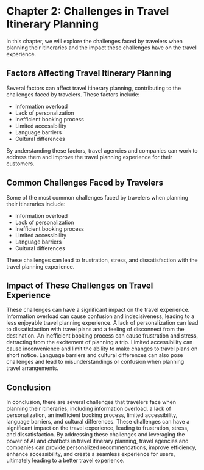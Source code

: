 Chapter 2: Challenges in Travel Itinerary Planning
==================================================

In this chapter, we will explore the challenges faced by travelers when planning their itineraries and the impact these challenges have on the travel experience.

Factors Affecting Travel Itinerary Planning
-------------------------------------------

Several factors can affect travel itinerary planning, contributing to the challenges faced by travelers. These factors include:

* Information overload
* Lack of personalization
* Inefficient booking process
* Limited accessibility
* Language barriers
* Cultural differences

By understanding these factors, travel agencies and companies can work to address them and improve the travel planning experience for their customers.

Common Challenges Faced by Travelers
------------------------------------

Some of the most common challenges faced by travelers when planning their itineraries include:

* Information overload
* Lack of personalization
* Inefficient booking process
* Limited accessibility
* Language barriers
* Cultural differences

These challenges can lead to frustration, stress, and dissatisfaction with the travel planning experience.

Impact of These Challenges on Travel Experience
-----------------------------------------------

These challenges can have a significant impact on the travel experience. Information overload can cause confusion and indecisiveness, leading to a less enjoyable travel planning experience. A lack of personalization can lead to dissatisfaction with travel plans and a feeling of disconnect from the destination. An inefficient booking process can cause frustration and stress, detracting from the excitement of planning a trip. Limited accessibility can cause inconvenience and limit the ability to make changes to travel plans on short notice. Language barriers and cultural differences can also pose challenges and lead to misunderstandings or confusion when planning travel arrangements.

Conclusion
----------

In conclusion, there are several challenges that travelers face when planning their itineraries, including information overload, a lack of personalization, an inefficient booking process, limited accessibility, language barriers, and cultural differences. These challenges can have a significant impact on the travel experience, leading to frustration, stress, and dissatisfaction. By addressing these challenges and leveraging the power of AI and chatbots in travel itinerary planning, travel agencies and companies can provide personalized recommendations, improve efficiency, enhance accessibility, and create a seamless experience for users, ultimately leading to a better travel experience.
